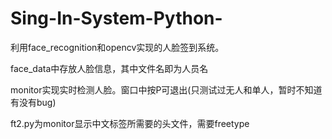 # Sing-In-System-Python-
利用face_recognition和opencv实现的人脸签到系统。


face_data中存放人脸信息，其中文件名即为人员名


monitor实现实时检测人脸。窗口中按P可退出(只测试过无人和单人，暂时不知道有没有bug)


ft2.py为monitor显示中文标签所需要的头文件，需要freetype
